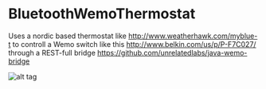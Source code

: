 # BluetoothWemoThermostat

Uses a nordic based thermostat like http://www.weatherhawk.com/myblue-t to controll a Wemo switch like this http://www.belkin.com/us/p/P-F7C027/  through a REST-full bridge https://github.com/unrelatedlabs/java-wemo-bridge


![alt tag](https://raw.github.com/unrelatedlabs/BluetoothWemoThermostat/master/thermostat.png)
